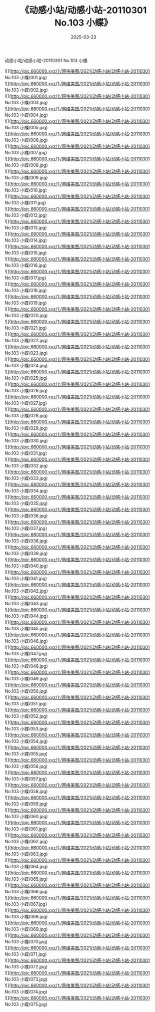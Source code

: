 ﻿---
layout: post
title:  《动感小站/动感小站-20110301 No.103 小蝶》
date:   2025-03-23
img: http://pic.660000.xyz/1:/网络美图/2021/动感小站/动感小站-20110301 No.103 小蝶/000.jpg
categories: [美女, 清纯, 唯美]
---

动感小站/动感小站-20110301 No.103 小蝶

 ![](http://pic.660000.xyz/1:/网络美图/2021/动感小站/动感小站-20110301 No.103 小蝶/001.jpg) <br>![](http://pic.660000.xyz/1:/网络美图/2021/动感小站/动感小站-20110301 No.103 小蝶/002.jpg) <br>![](http://pic.660000.xyz/1:/网络美图/2021/动感小站/动感小站-20110301 No.103 小蝶/003.jpg) <br>![](http://pic.660000.xyz/1:/网络美图/2021/动感小站/动感小站-20110301 No.103 小蝶/004.jpg) <br>![](http://pic.660000.xyz/1:/网络美图/2021/动感小站/动感小站-20110301 No.103 小蝶/005.jpg) <br>![](http://pic.660000.xyz/1:/网络美图/2021/动感小站/动感小站-20110301 No.103 小蝶/006.jpg) <br>![](http://pic.660000.xyz/1:/网络美图/2021/动感小站/动感小站-20110301 No.103 小蝶/007.jpg) <br>![](http://pic.660000.xyz/1:/网络美图/2021/动感小站/动感小站-20110301 No.103 小蝶/008.jpg) <br>![](http://pic.660000.xyz/1:/网络美图/2021/动感小站/动感小站-20110301 No.103 小蝶/009.jpg) <br>![](http://pic.660000.xyz/1:/网络美图/2021/动感小站/动感小站-20110301 No.103 小蝶/010.jpg) <br>![](http://pic.660000.xyz/1:/网络美图/2021/动感小站/动感小站-20110301 No.103 小蝶/011.jpg) <br>![](http://pic.660000.xyz/1:/网络美图/2021/动感小站/动感小站-20110301 No.103 小蝶/012.jpg) <br>![](http://pic.660000.xyz/1:/网络美图/2021/动感小站/动感小站-20110301 No.103 小蝶/013.jpg) <br>![](http://pic.660000.xyz/1:/网络美图/2021/动感小站/动感小站-20110301 No.103 小蝶/014.jpg) <br>![](http://pic.660000.xyz/1:/网络美图/2021/动感小站/动感小站-20110301 No.103 小蝶/015.jpg) <br>![](http://pic.660000.xyz/1:/网络美图/2021/动感小站/动感小站-20110301 No.103 小蝶/016.jpg) <br>![](http://pic.660000.xyz/1:/网络美图/2021/动感小站/动感小站-20110301 No.103 小蝶/017.jpg) <br>![](http://pic.660000.xyz/1:/网络美图/2021/动感小站/动感小站-20110301 No.103 小蝶/018.jpg) <br>![](http://pic.660000.xyz/1:/网络美图/2021/动感小站/动感小站-20110301 No.103 小蝶/019.jpg) <br>![](http://pic.660000.xyz/1:/网络美图/2021/动感小站/动感小站-20110301 No.103 小蝶/020.jpg) <br>![](http://pic.660000.xyz/1:/网络美图/2021/动感小站/动感小站-20110301 No.103 小蝶/021.jpg) <br>![](http://pic.660000.xyz/1:/网络美图/2021/动感小站/动感小站-20110301 No.103 小蝶/022.jpg) <br>![](http://pic.660000.xyz/1:/网络美图/2021/动感小站/动感小站-20110301 No.103 小蝶/023.jpg) <br>![](http://pic.660000.xyz/1:/网络美图/2021/动感小站/动感小站-20110301 No.103 小蝶/024.jpg) <br>![](http://pic.660000.xyz/1:/网络美图/2021/动感小站/动感小站-20110301 No.103 小蝶/025.jpg) <br>![](http://pic.660000.xyz/1:/网络美图/2021/动感小站/动感小站-20110301 No.103 小蝶/026.jpg) <br>![](http://pic.660000.xyz/1:/网络美图/2021/动感小站/动感小站-20110301 No.103 小蝶/027.jpg) <br>![](http://pic.660000.xyz/1:/网络美图/2021/动感小站/动感小站-20110301 No.103 小蝶/028.jpg) <br>![](http://pic.660000.xyz/1:/网络美图/2021/动感小站/动感小站-20110301 No.103 小蝶/029.jpg) <br>![](http://pic.660000.xyz/1:/网络美图/2021/动感小站/动感小站-20110301 No.103 小蝶/030.jpg) <br>![](http://pic.660000.xyz/1:/网络美图/2021/动感小站/动感小站-20110301 No.103 小蝶/031.jpg) <br>![](http://pic.660000.xyz/1:/网络美图/2021/动感小站/动感小站-20110301 No.103 小蝶/032.jpg) <br>![](http://pic.660000.xyz/1:/网络美图/2021/动感小站/动感小站-20110301 No.103 小蝶/033.jpg) <br>![](http://pic.660000.xyz/1:/网络美图/2021/动感小站/动感小站-20110301 No.103 小蝶/034.jpg) <br>![](http://pic.660000.xyz/1:/网络美图/2021/动感小站/动感小站-20110301 No.103 小蝶/035.jpg) <br>![](http://pic.660000.xyz/1:/网络美图/2021/动感小站/动感小站-20110301 No.103 小蝶/036.jpg) <br>![](http://pic.660000.xyz/1:/网络美图/2021/动感小站/动感小站-20110301 No.103 小蝶/037.jpg) <br>![](http://pic.660000.xyz/1:/网络美图/2021/动感小站/动感小站-20110301 No.103 小蝶/038.jpg) <br>![](http://pic.660000.xyz/1:/网络美图/2021/动感小站/动感小站-20110301 No.103 小蝶/039.jpg) <br>![](http://pic.660000.xyz/1:/网络美图/2021/动感小站/动感小站-20110301 No.103 小蝶/040.jpg) <br>![](http://pic.660000.xyz/1:/网络美图/2021/动感小站/动感小站-20110301 No.103 小蝶/041.jpg) <br>![](http://pic.660000.xyz/1:/网络美图/2021/动感小站/动感小站-20110301 No.103 小蝶/042.jpg) <br>![](http://pic.660000.xyz/1:/网络美图/2021/动感小站/动感小站-20110301 No.103 小蝶/043.jpg) <br>![](http://pic.660000.xyz/1:/网络美图/2021/动感小站/动感小站-20110301 No.103 小蝶/044.jpg) <br>![](http://pic.660000.xyz/1:/网络美图/2021/动感小站/动感小站-20110301 No.103 小蝶/045.jpg) <br>![](http://pic.660000.xyz/1:/网络美图/2021/动感小站/动感小站-20110301 No.103 小蝶/046.jpg) <br>![](http://pic.660000.xyz/1:/网络美图/2021/动感小站/动感小站-20110301 No.103 小蝶/047.jpg) <br>![](http://pic.660000.xyz/1:/网络美图/2021/动感小站/动感小站-20110301 No.103 小蝶/048.jpg) <br>![](http://pic.660000.xyz/1:/网络美图/2021/动感小站/动感小站-20110301 No.103 小蝶/049.jpg) <br>![](http://pic.660000.xyz/1:/网络美图/2021/动感小站/动感小站-20110301 No.103 小蝶/050.jpg) <br>![](http://pic.660000.xyz/1:/网络美图/2021/动感小站/动感小站-20110301 No.103 小蝶/051.jpg) <br>![](http://pic.660000.xyz/1:/网络美图/2021/动感小站/动感小站-20110301 No.103 小蝶/052.jpg) <br>![](http://pic.660000.xyz/1:/网络美图/2021/动感小站/动感小站-20110301 No.103 小蝶/053.jpg) <br>![](http://pic.660000.xyz/1:/网络美图/2021/动感小站/动感小站-20110301 No.103 小蝶/054.jpg) <br>![](http://pic.660000.xyz/1:/网络美图/2021/动感小站/动感小站-20110301 No.103 小蝶/055.jpg) <br>![](http://pic.660000.xyz/1:/网络美图/2021/动感小站/动感小站-20110301 No.103 小蝶/056.jpg) <br>![](http://pic.660000.xyz/1:/网络美图/2021/动感小站/动感小站-20110301 No.103 小蝶/057.jpg) <br>![](http://pic.660000.xyz/1:/网络美图/2021/动感小站/动感小站-20110301 No.103 小蝶/058.jpg) <br>![](http://pic.660000.xyz/1:/网络美图/2021/动感小站/动感小站-20110301 No.103 小蝶/059.jpg) <br>![](http://pic.660000.xyz/1:/网络美图/2021/动感小站/动感小站-20110301 No.103 小蝶/060.jpg) <br>![](http://pic.660000.xyz/1:/网络美图/2021/动感小站/动感小站-20110301 No.103 小蝶/061.jpg) <br>![](http://pic.660000.xyz/1:/网络美图/2021/动感小站/动感小站-20110301 No.103 小蝶/062.jpg) <br>![](http://pic.660000.xyz/1:/网络美图/2021/动感小站/动感小站-20110301 No.103 小蝶/063.jpg) <br>![](http://pic.660000.xyz/1:/网络美图/2021/动感小站/动感小站-20110301 No.103 小蝶/064.jpg) <br>![](http://pic.660000.xyz/1:/网络美图/2021/动感小站/动感小站-20110301 No.103 小蝶/065.jpg) <br>![](http://pic.660000.xyz/1:/网络美图/2021/动感小站/动感小站-20110301 No.103 小蝶/066.jpg) <br>![](http://pic.660000.xyz/1:/网络美图/2021/动感小站/动感小站-20110301 No.103 小蝶/067.jpg) <br>![](http://pic.660000.xyz/1:/网络美图/2021/动感小站/动感小站-20110301 No.103 小蝶/068.jpg) <br>![](http://pic.660000.xyz/1:/网络美图/2021/动感小站/动感小站-20110301 No.103 小蝶/069.jpg) <br>![](http://pic.660000.xyz/1:/网络美图/2021/动感小站/动感小站-20110301 No.103 小蝶/070.jpg) <br>![](http://pic.660000.xyz/1:/网络美图/2021/动感小站/动感小站-20110301 No.103 小蝶/071.jpg) <br>![](http://pic.660000.xyz/1:/网络美图/2021/动感小站/动感小站-20110301 No.103 小蝶/072.jpg) <br>![](http://pic.660000.xyz/1:/网络美图/2021/动感小站/动感小站-20110301 No.103 小蝶/073.jpg) <br>![](http://pic.660000.xyz/1:/网络美图/2021/动感小站/动感小站-20110301 No.103 小蝶/074.jpg) <br>![](http://pic.660000.xyz/1:/网络美图/2021/动感小站/动感小站-20110301 No.103 小蝶/075.jpg) <br>